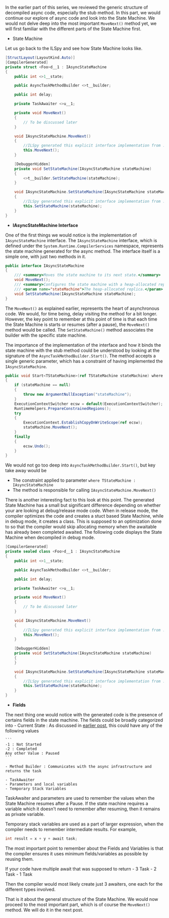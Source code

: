 In the earlier part of this series, we reviewed the generic structure of decompiled async code, especially the stub method. In this part, we would continue our explore of async code and look into the State Machine. We would not delve deep into the most important `MoveNext()` method yet, we will first familiar with the different parts of the State Machine first.

- State Machine

Let us go back to the ILSpy and see how State Machine looks like.

```csharp
[StructLayout(LayoutKind.Auto)]
[CompilerGenerated]
private struct <Foo>d__1 : IAsyncStateMachine
{
	public int <>1__state;

	public AsyncTaskMethodBuilder <>t__builder;

	public int delay;

	private TaskAwaiter <>u__1;

	private void MoveNext()
	{
		// To be discussed later
	}

	void IAsyncStateMachine.MoveNext()
	{
		//ILSpy generated this explicit interface implementation from .override directive in MoveNext
		this.MoveNext();
	}

	[DebuggerHidden]
	private void SetStateMachine(IAsyncStateMachine stateMachine)
	{
		<>t__builder.SetStateMachine(stateMachine);
	}

	void IAsyncStateMachine.SetStateMachine(IAsyncStateMachine stateMachine)
	{
		//ILSpy generated this explicit interface implementation from .override directive in SetStateMachine
		this.SetStateMachine(stateMachine);
	}
}
```

- **IAsyncStateMachine Interface**

One of the first things we would notice is the implementation of `IAsyncStateMachine` interface. The `IAsyncStateMachine` interface, which is defined under the `System.Runtime.CompilerServices` namespace, represents the state machine generated for the async method. The interface itself is a simple one, with just two methods in it.

```csharp
public interface IAsyncStateMachine
{
    /// <summary>Moves the state machine to its next state.</summary>
    void MoveNext();
    /// <summary>Configures the state machine with a heap-allocated replica.</summary>
    /// <param name="stateMachine">The heap-allocated replica.</param>
    void SetStateMachine(IAsyncStateMachine stateMachine);
}
```

The `MoveNext()` as explained earlier, represents the heart of asynchronous code. We would, for time being, delay visiting the method for a bit longer. However, the key point to remember at this point of time is that each time the State Machine is starts or resumes (after a pause), the `MoveNext()` method would be called. The `SetStateMachine()` method associates the builder with the specific state machine.

The importance of the implementation of the interface and how it binds the state machine with the stub method could be understood by looking at the signature of the `AsyncTaskMethodBuilder.Start()`. The method accepts a single generic parameter, which has a constraint of having implemented the `IAsyncStateMachine`.

```csharp
public void Start<TStateMachine>(ref TStateMachine stateMachine) where TStateMachine : IAsyncStateMachine
{
	if (stateMachine == null)
	{
		throw new ArgumentNullException("stateMachine");
	}
	ExecutionContextSwitcher ecsw = default(ExecutionContextSwitcher);
	RuntimeHelpers.PrepareConstrainedRegions();
	try
	{
		ExecutionContext.EstablishCopyOnWriteScope(ref ecsw);
		stateMachine.MoveNext();
	}
	finally
	{
		ecsw.Undo();
	}
}
```

We would not go too deep into `AsyncTaskMethodBuilder.Start()`, but key take away would be

- The constraint applied to parameter `where TStateMachine : IAsyncStateMachine`
- The method is responsible for calling `IAsyncStateMachine.MoveNext()`

There is another interesting fact to this look at this point. The generated State Machine has a small but significant difference depending on whether your are looking at debug/release mode code. When in release mode, the compiler optimizes the code and creates a stuct based State Machine, while in debug mode, it creates a class. This is supposed to an optimization done to so that the compiler would skip allocating memory when the awaitable has already been completed awaited. The following code displays the State Machine when decompiled in debug mode.

```csharp
[CompilerGenerated]
private sealed class <Foo>d__1 : IAsyncStateMachine
{
	public int <>1__state;

	public AsyncTaskMethodBuilder <>t__builder;

	public int delay;

	private TaskAwaiter <>u__1;

	private void MoveNext()
	{
		// To be discussed later
	}

	void IAsyncStateMachine.MoveNext()
	{
		//ILSpy generated this explicit interface implementation from .override directive in MoveNext
		this.MoveNext();
	}

	[DebuggerHidden]
	private void SetStateMachine(IAsyncStateMachine stateMachine)
	{
	}

	void IAsyncStateMachine.SetStateMachine(IAsyncStateMachine stateMachine)
	{
		//ILSpy generated this explicit interface implementation from .override directive in SetStateMachine
		this.SetStateMachine(stateMachine);
	}
}

```

- **Fields**

The next thing one would notice with the generated code is the presence of certains fields in the state machine. The fields could be broadly categorized into - Current State : As discussed in [earlier post](https://bytelanguage.net/2020/05/31/asynchronous-code-behind-the-scenes-001/), this could have any of the following values

    ```
    -1 : Not Started
    -2 : Completed
    Any other Value : Paused
    ```

    - Method Builder : Communicates with the async infrastructure and returns the task

    - TaskAwaiter
    - Parameters and local variables
    - Temporary Stack Variables

TaskAwaiter and parameters are used to remember the values when the State Machine resumes after a Pause. If the state machine requires a variable which it doesn't need to remember after resuming, then it remains as private variable.

Temporary stack variables are used as a part of larger expression, when the compiler needs to remember intermediate results. For example,

```csharp
int result = x + y + await task;
```

The most important point to remember about the Fields and Variables is that the compiler ensures it uses minimum fields/variables as possible by reusing them.

If your code have multiple await that was supposed to return - 3 Task<int> - 2 Task<string> - 1 Task

Then the compiler would most likely create just 3 awaiters, one each for the different types involved.

That is it about the general structure of the State Machine. We would now proceed to the most important part, which is of course the `MoveNext()` method. We will do it in the next post.
